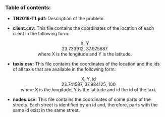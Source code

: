 ### Table of contents:

- __TN2018-T1.pdf:__ Description of the problem.

- __client.csv:__ This file contains the coordinates of the location of each client in the following form:

<p align="center">X, Y <br>
  23.733912, 37.975687 <br>
  where X is the longitude and Y is the latitude.</p>

- __taxis.csv:__ This file contains the coordinates of the location and the ids of all taxis that are available in the following form:

  <p align="center">X, Y, id <br>
    23.741587, 37.984125, 100 <br>
  where X is the longitude, Y is the latitude and id the id of the taxi.</p>

- __nodes.csv:__ This file contains the coordinates of some parts of the streets. Each street is identified by an id and, therefore, parts with the same id exist in the same street.
